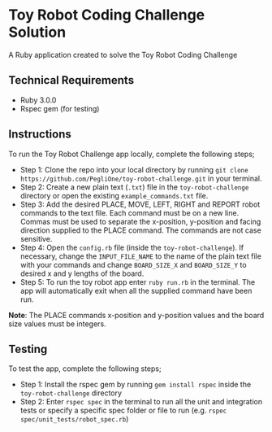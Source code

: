 # Toy Robot Coding Challenge Solution

A Ruby application created to solve the Toy Robot Coding Challenge

## Technical Requirements

- Ruby 3.0.0
- Rspec gem (for testing)

## Instructions

To run the Toy Robot Challenge app locally, complete the following steps;

- Step 1: Clone the repo into your local directory by running `git clone https://github.com/PegliOne/toy-robot-challenge.git` in your terminal.
- Step 2: Create a new plain text (`.txt`) file in the `toy-robot-challenge` directory or open the existing `example_commands.txt` file.
- Step 3: Add the desired PLACE, MOVE, LEFT, RIGHT and REPORT robot commands to the text file. Each command must be on a new line. Commas must be used to separate the x-position, y-position and facing direction supplied to the PLACE command. The commands are not case sensitive.
- Step 4: Open the `config.rb` file (inside the `toy-robot-challenge`). If necessary, change the `INPUT_FILE_NAME` to the name of the plain text file with your commands and change `BOARD_SIZE_X` and `BOARD_SIZE_Y` to desired x and y lengths of the board.
- Step 5: To run the toy robot app enter `ruby run.rb` in the terminal. The app will automatically exit when all the supplied command have been run.

**Note**: The PLACE commands x-position and y-position values and the board size values must be integers.

## Testing

To test the app, complete the following steps;

- Step 1: Install the rspec gem by running `gem install rspec` inside the `toy-robot-challenge` directory
- Step 2: Enter `rspec spec` in the terminal to run all the unit and integration tests or specify a specific spec folder or file to run (e.g. `rspec spec/unit_tests/robot_spec.rb`)
